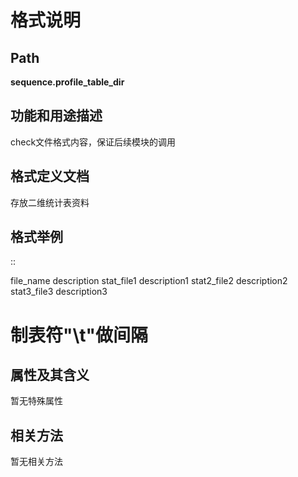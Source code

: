 格式说明
==========================

Path
-----------

**sequence.profile_table_dir**

功能和用途描述
-----------------------------------

check文件格式内容，保证后续模块的调用

格式定义文档
-----------------------------------

存放二维统计表资料

格式举例
-----------------------------------

::

file_name	description
stat_file1	description1
stat2_file2	description2
stat3_file3	description3

# 制表符"\t"做间隔

属性及其含义
-----------------------------------

暂无特殊属性

相关方法
-----------------------------------

暂无相关方法
